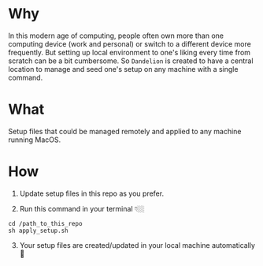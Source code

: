 # Why
In this modern age of computing, people often own more than one computing device (work and personal) or switch to a different device more frequently. But setting up local environment to one's liking every time from scratch can be a bit cumbersome. So `Dandelion` is created to have a central location to manage and seed one's setup on any machine with a single command.

# What
Setup files that could be managed remotely and applied to any machine running MacOS.

# How
1. Update setup files in this repo as you prefer.

2. Run this command in your terminal 👇🏼
```
cd /path_to_this_repo
sh apply_setup.sh
```

3. Your setup files are created/updated in your local machine automatically 🎉
